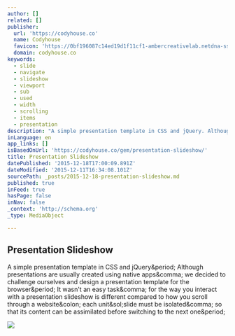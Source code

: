 ```yaml
---
author: []
related: []
publisher:
  url: 'https://codyhouse.co'
  name: Codyhouse
  favicon: 'https://0bf196087c14ed19d1f11cf1-ambercreativelab.netdna-ssl.com/wp-content/themes/wp-cody-04/img/favicon.ico'
  domain: codyhouse.co
keywords:
  - slide
  - navigate
  - slideshow
  - viewport
  - sub
  - used
  - width
  - scrolling
  - items
  - presentation
description: "A simple presentation template in CSS and jQuery. Although presentations are usually created using native apps, we decided to challenge ourselves and design a presentation template for the browser. It wasn't an easy task, for the way you interact with a presentation slideshow is different compared to how you scroll through a website: each unit/slide must be isolated, so that its content can be assimilated before switching to the next one."
inLanguage: en
app_links: []
isBasedOnUrl: 'https://codyhouse.co/gem/presentation-slideshow/'
title: Presentation Slideshow
datePublished: '2015-12-18T17:00:09.891Z'
dateModified: '2015-12-11T16:34:08.101Z'
sourcePath: _posts/2015-12-18-presentation-slideshow.md
published: true
inFeed: true
hasPage: false
inNav: false
_context: 'http://schema.org'
_type: MediaObject

---
```

<article style=""><h1>Presentation Slideshow</h1><p>A simple presentation template in CSS and jQuery&amp;period; Although presentations are usually created using native apps&amp;comma; we decided to challenge ourselves and design a presentation template for the browser&amp;period; It wasn't an easy task&amp;comma; for the way you interact with a presentation slideshow is different compared to how you scroll through a website&amp;colon; each unit&amp;sol;slide must be isolated&amp;comma; so that its content can be assimilated before switching to the next one&amp;period;</p><img src="https://0bf196087c14ed19d1f11cf1-ambercreativelab.netdna-ssl.com/wp-content/uploads/2015/12/presentation-slideshow-featured.png" /></article>